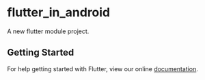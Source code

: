 # flutter_in_android

A new flutter module project.

## Getting Started

For help getting started with Flutter, view our online
[documentation](https://flutter.io/).
